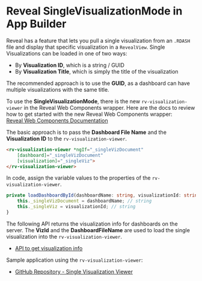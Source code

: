# Reveal SingleVisualizationMode in App Builder

Reveal has a feature that lets you pull a single visualization from an `.RDASH` file and display that specific visualization in a `RevealView`. Single Visualizations can be loaded in one of two ways:

- By **Visualization ID**, which is a string / GUID
- By **Visualization Title**, which is simply the title of the visualization

The recommended approach is to use the **GUID**, as a dashboard can have multiple visualizations with the same title.

To use the **SingleVisualizationMode**, there is the new `rv-visualization-viewer` in the Reveal Web Components wrapper. Here are the docs to review how to get started with the new Reveal Web Components wrapper:  
[Reveal Web Components Documentation](https://help.revealbi.io/web/web-component-wrappers/visualization-viewer/options/)

The basic approach is to pass the **Dashboard File Name** and the **Visualization ID** to the `rv-visualization-viewer`.

```html
<rv-visualization-viewer *ngIf="_singleVizDocument"
    [dashboard]="_singleVizDocument"
    [visualization]="_singleViz">
</rv-visualization-viewer>
```

In code, assign the variable values to the properties of the `rv-visualization-viewer`.

```typescript
private loadDashboardById(dashboardName: string, visualizationId: string) {
    this._singleVizDocument = dashboardName; // string
    this._singleViz = visualizationId; // string
}
```

The following API returns the visualization info for dashboards on the server. The **VizId** and the **DashboardFileName** are used to load the single visualization into the `rv-visualization-viewer`.

- [API to get visualization info](https://reveal-api.azurewebsites.net/dashboards/visualizations/all)

Sample application using the `rv-visualization-viewer`:  
- [GitHub Repository - Single Visualization Viewer](https://github.com/jberes/SingleVizViewer)
